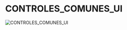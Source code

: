 # CONTROLES_COMUNES_UI
![CONTROLES_COMUNES_UI](https://github.com/1350688873/CONTROLES_COMUNES_UI/assets/135384334/8be7ae53-ed7b-443e-a9a4-60f993cbfc78)
